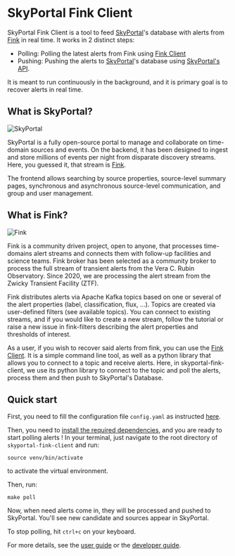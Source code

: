 # SkyPortal Fink Client

SkyPortal Fink Client is a tool to feed [SkyPortal](https://skyportal.io/)'s database with alerts from [Fink](https://fink-broker.org/) in real time.
It works in 2 distinct steps:

- Polling: Polling the latest alerts from Fink using [Fink Client](https://github.com/astrolabsoftware/fink-client)
- Pushing: Pushing the alerts to [SkyPortal](https://skyportal.io/)'s database using [SkyPortal's API](https://skyportal.io/docs/api/alerts/).

It is meant to run continuously in the background, and it is primary goal is to recover alerts in real time.

## What is SkyPortal?

![SkyPortal](https://skyportal.io/docs/_images/skyportal_responsive.png)

SkyPortal is a fully open-source portal to manage and collaborate on time-domain sources and events. On the backend, it has been designed to ingest and store millions of events per night from disparate discovery streams. Here, you guessed it, that stream is [Fink](https://fink-broker.org/).

The frontend allows searching by source properties, source-level summary pages, synchronous and asynchronous source-level communication, and group and user management.

## What is Fink?

![Fink](https://fink-broker.org/images/Fink_PrimaryLogo_WEB.png)

Fink is a community driven project, open to anyone, that processes time-domains alert streams and connects them with follow-up facilities and science teams. Fink broker has been selected as a community broker to process the full stream of transient alerts from the Vera C. Rubin Observatory. Since 2020, we are processing the alert stream from the Zwicky Transient Facility (ZTF).

Fink distributes alerts via Apache Kafka topics based on one or several of the alert properties (label, classification, flux, ...). Topics are created via user-defined filters (see available topics). You can connect to existing streams, and if you would like to create a new stream, follow the tutorial or raise a new issue in fink-filters describing the alert properties and thresholds of interest.

As a user, if you wish to recover said alerts from fink, you can use the [Fink Client](https://fink-broker.readthedocs.io/en/latest/). It is a simple command line tool, as well as a python library that allows you to connect to a topic and receive alerts. Here, in skyportal-fink-client, we use its python library to connect to the topic and poll the alerts, process them and then push to SkyPortal's Database.

## Quick start

First, you need to fill the configuration file `config.yaml` as instructed [here](./user_guide/index.md).

Then, you need to [install the required dependencies](./user_guide/index.md), and you are ready to start polling alerts ! In your terminal, just navigate to the root directory of `skyportal-fink-client` and run:

```
source venv/bin/activate
```

to activate the virtual environment.

Then, run:

```
make poll
```

Now, when need alerts come in, they will be processed and pushed to SkyPortal. You'll see new candidate and sources appear in SkyPortal.

To stop polling, hit `ctrl+c` on your keyboard.

For more details, see the [user guide](./user_guide/index.md) or the [developer guide](./dev_guide/index.md).
